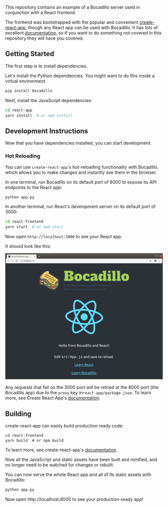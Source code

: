 This repository contains an example of a Bocadillo server used in conjunction with a React frontend.

The frontend was bootstrapped with the popular and convenient [create-react-app](https://facebook.github.io/create-react-app/), though any React app can be used with Bocadillo. It has lots of excellent [documentation](https://facebook.github.io/create-react-app/docs/getting-started), so if you want to do something not covered in this repository they will have you covered.

## Getting Started

The first step is to install dependencies.

Let's install the Python dependencies. You might want to do this inside a virtual environment.

```bash
pip install bocadillo
```

Next, install the JavaScript dependencies:

```bash
cd react-app
yarn install  # or npm install
```

## Development Instructions

Now that you have dependencies installed, you can start development.

### Hot Reloading

You can use `create-react-app`'s hot-reloading functionality with Bocadillo, which allows you to make changes and instantly see them in the browser.

In one terminal, run Bocadillo on its default port of 8000 to expose its API endpoints to the React app:

```bash
python app.py
```

In another terminal, run React's development server on its default port of 3000:

```bash
cd react-frontend
yarn start  # or npm start
```

Now open `http://localhost:3000` to see your React app.

It should look like this:
<p align="center">
<a href="https://github.com/bocadilloproject/react-example/raw/master/screenshot.png">
<img src="https://github.com/bocadilloproject/react-example/raw/master/screenshot.png"/>
</a>
</p>


Any requests that fail on the 3000 port will be retried at the 8000 port (the Bocadillo app) due to the `proxy` key in`react-app/package.json`. To learn more, see Create React App's [documentation](https://facebook.github.io/create-react-app/docs/proxying-api-requests-in-development).

## Building

create-react-app can easily build production ready code:
```
cd react-frontend
yarn build  # or npm build
```

To learn more, see create-react-app's [documentation](https://facebook.github.io/create-react-app/docs/production-build).

Now all the JavaScript and static assets have been built and minified, and no longer need to be watched for changes or rebuilt.

You can now serve the whole React app and all of its static assets with Bocadillo:

```bash
python app.py
```

Now open http://localhost:8000 to see your production-ready app!
